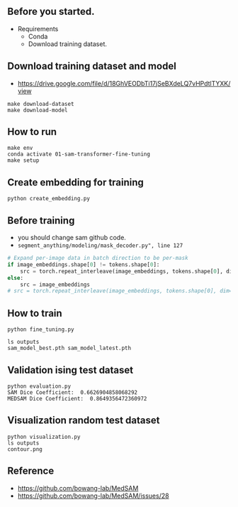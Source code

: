 ## Before you started.
- Requirements
    - Conda
    - Download training dataset.

## Download training dataset and model
- https://drive.google.com/file/d/18GhVEODbTi17jSeBXdeLQ7vHPdtlTYXK/view
```
make download-dataset
make download-model
```

## How to run
```
make env
conda activate 01-sam-transformer-fine-tuning
make setup
```

## Create embedding for training
```
python create_embedding.py
```

## Before training 
- you should change sam github code.
- `segment_anything/modeling/mask_decoder.py", line 127`
```python 
# Expand per-image data in batch direction to be per-mask
if image_embeddings.shape[0] != tokens.shape[0]: 
    src = torch.repeat_interleave(image_embeddings, tokens.shape[0], dim=0) 
else: 
    src = image_embeddings 
# src = torch.repeat_interleave(image_embeddings, tokens.shape[0], dim=0)

```

## How to train
```
python fine_tuning.py

ls outputs
sam_model_best.pth sam_model_latest.pth
```

## Validation ising test dataset
```
python evaluation.py
SAM Dice Coefficient:  0.6626904858068292
MEDSAM Dice Coefficient:  0.8649356472360972
```

## Visualization random test dataset
```
python visualization.py
ls outputs
contour.png
```

## Reference
- https://github.com/bowang-lab/MedSAM
- https://github.com/bowang-lab/MedSAM/issues/28
